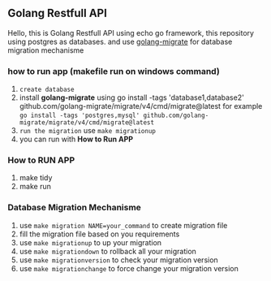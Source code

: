 ## Golang Restfull API

Hello, this is Golang Restfull API using echo go framework, this repository using postgres as databases. and use [golang-migrate](https://github.com/golang-migrate/migrate/tree/master/database/postgres) for database migration mechanisme

### how to run app (makefile run on windows command)
1. `create database`
2. install **golang-migrate** using go install -tags 'database1,database2' github.com/golang-migrate/migrate/v4/cmd/migrate@latest for example `go install -tags 'postgres,mysql' github.com/golang-migrate/migrate/v4/cmd/migrate@latest` 
3. `run the migration` use `make migrationup`
4. you can run with **How to Run APP** 

### How to RUN APP
1. make tidy
2. make run


### Database Migration Mechanisme
1. use `make migration NAME=your_command` to create migration file
2. fill the migration file based on you requirements
3. use `make migrationup` to up your migration
4. use `make migrationdown` to rollback all your migration
5. use `make migrationversion` to check your migration version
6. use `make migrationchange` to force change your migration version
